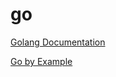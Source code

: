# go

[Golang Documentation](https://go.dev/learn/#tutorials)

[Go by Example](https://gobyexample.com/variables)
